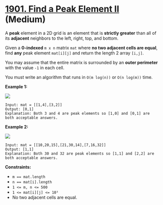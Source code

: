 # [1901. Find a Peak Element II][link] (Medium)

[link]: https://leetcode.com/problems/find-a-peak-element-ii/

A **peak** element in a 2D grid is an element that is **strictly greater** than all of its
**adjacent** neighbors to the left, right, top, and bottom.

Given a **0-indexed** `m x n` matrix `mat` where **no two adjacent cells are equal**, find **any**
peak element `mat[i][j]` and return the length 2 array  `[i,j]`.

You may assume that the entire matrix is surrounded by an **outer perimeter** with the value `-1` in
each cell.

You must write an algorithm that runs in `O(m log(n))` or `O(n log(m))` time.

**Example 1:**

![](https://assets.leetcode.com/uploads/2021/06/08/1.png)

```
Input: mat = [[1,4],[3,2]]
Output: [0,1]
Explanation: Both 3 and 4 are peak elements so [1,0] and [0,1] are both acceptable answers.
```

**Example 2:**

**![](https://assets.leetcode.com/uploads/2021/06/07/3.png)**

```
Input: mat = [[10,20,15],[21,30,14],[7,16,32]]
Output: [1,1]
Explanation: Both 30 and 32 are peak elements so [1,1] and [2,2] are both acceptable answers.
```

**Constraints:**

- `m == mat.length`
- `n == mat[i].length`
- `1 <= m, n <= 500`
- `1 <= mat[i][j] <= 10⁵`
- No two adjacent cells are equal.
